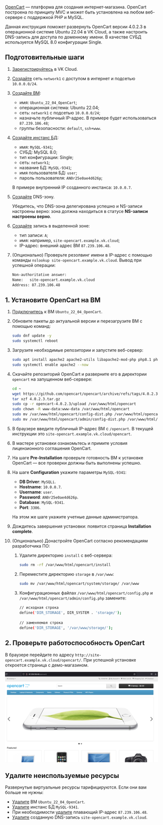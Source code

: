 [OpenCart](https://www.opencart.com) — платформа для создания интернет-магазина. OpenCart построена по принципу MVC и может быть установлена на любом веб-сервере с поддержкой PHP и MySQL.

Данная инструкция поможет развернуть OpenCart версии 4.0.2.3 в операционной системе Ubuntu 22.04 в VK Cloud, а также настроить DNS-запись для доступа по доменному имени. В качестве СУБД используется MySQL 8.0 конфигурации Single.

## Подготовительные шаги

1. [Зарегистрируйтесь](/ru/intro/start/account-registration) в VK Cloud.
1. [Создайте](/ru/networks/vnet/service-management/net#sozdanie_seti) сеть `network1` с доступом в интернет и подсетью `10.0.0.0/24`.
1. [Создайте ВМ](/ru/computing/iaas/service-management/vm/vm-create):

   - имя: `Ubuntu_22_04_OpenCart`;
   - операционная система: Ubuntu 22.04;
   - сеть: `network1` с подсетью `10.0.0.0/24`;
   - назначьте публичный IP-адрес. В примере будет использоваться `87.239.106.48`;
   - группы безопасности: `default`, `ssh+www`.

1. [Создайте инстанс БД](/ru/dbs/dbaas/service-management/create/create-single-replica):

   - имя: `MySQL-9341`;
   - СУБД: MySQL 8.0;
   - тип конфигурации: Single;
   - сеть: `network1`;
   - название БД: `MySQL-9341`;
   - имя пользователя БД: `user`;
   - пароль пользователя: `AN0r25e0ae4d626p`;

   В примере внутренний IP созданного инстанса: `10.0.0.7`.

1. [Создайте](/ru/networks/dns/publicdns#sozdanie_dns_zony) DNS-зону.

   <warn>

   Убедитесь, что DNS-зона делегирована успешно и NS-записи настроены верно: зона должна находиться в статусе **NS-записи настроены верно**.

   </warn>

1. [Создайте](/ru/networks/dns/publicdns#dobavlenie_resursnyh_zapisey) запись в выделенной зоне:

   - тип записи: `A`;
   - имя: например, `site-opencart.example.vk.cloud`;
   - IP-адрес: внешний адрес ВМ `87.239.106.48`.

1. (Опционально) Проверьте резолвинг имени в IP-адрес с помощью команды `nslookup site-opencart.example.vk.cloud`. Вывод при успешной операции:

   ```bash
   Non-authoritative answer:
   Name:   site-opencart.example.vk.cloud
   Address: 87.239.106.48
   ```

## 1. Установите OpenCart на ВМ

1. [Подключитесь](/ru/computing/iaas/service-management/vm/vm-connect/vm-connect-nix) к ВМ `Ubuntu_22_04_OpenCart`.
1. Обновите пакеты до актуальной версии и перезагрузите ВМ с помощью команд:

   ```bash
   sudo dnf update -y
   sudo systemctl reboot
   ```

1. Загрузите необходимые репозитории и запустите веб-сервер:

   ```bash
   sudo apt install apache2 apache2-utils libapache2-mod-php php8.1 php8.1-cli php8.1-curl php8.1-fpm php8.1-gd php8.1-intl php8.1-mbstring php8.1-mysql php8.1-opcache php8.1-readline php8.1-soap php8.1-xml php8.1-xmlrpc php8.1-zip php-gd -y
   sudo systemctl enable apache2 --now
   ```

1. Скачайте репозиторий OpenCart и разверните его в директории `opencart` на запущенном веб-сервере:

   ```bash
   cd ~
   wget https://github.com/opencart/opencart/archive/refs/tags/4.0.2.3.tar.gz
   tar xzf 4.0.2.3.tar.gz
   sudo cp -r opencart-4.0.2.3/upload /var/www/html/opencart
   sudo chown -R www-data:www-data /var/www/html/opencart
   sudo mv /var/www/html/opencart/config-dist.php /var/www/html/opencart/config.php
   sudo mv /var/www/html/opencart/admin/config-dist.php /var/www/html/opencart/admin/config.php
   ```

1. В браузере введите публичный IP-адрес ВМ с `/opencart`. В текущей инструкции это `site-opencart.example.vk.cloud/opencart`.
1. В мастере установки ознакомьтесь и примите условия лицензионного соглашения OpenCart.
1. На шаге **Pre-Installation** проверьте готовность ВМ к установке OpenCart — все проверки должны быть выполнены успешно.
1. На шаге **Configuration** укажите параметры `MySQL-9341`:

   - **DB Driver**: `MySQLi`.
   - **Hostname**: `10.0.0.7`.
   - **Username**: `user`.
   - **Password**: `AN0r25e0ae4d626p`.
   - **Database**: `MySQL-9341`.
   - **Port**: `3306`.

    На этом же шаге укажите учетные данные администратора.

1. Дождитесь завершения установки: появится страница **Installation complete**.
1. (Опционально) Донастройте OpenCart согласно рекомендациям разработчика ПО:

   1. Удалите директорию `install` с веб-сервера:

      ```bash
      sudo rm -rf /var/www/html/opencart/install
      ```

   1. Переместите директорию `storage` в `/var/www`:

      ```bash
      sudo mv /var/www/html/opencart/system/storage/ /var/www
      ```

   1. Конфигурационных файлах `/var/www/html/opencart/config.php` и `/var/www/html/opencart/admin/config.php` замените:

      ```bash
      // исходная строка
      define('DIR_STORAGE', DIR_SYSTEM . 'storage/');

      // заменяемая строка
      define('DIR_STORAGE', '/var/www/storage/');
      ```

## 2. Проверьте работоспособность OpenCart

В браузере перейдите по адресу `http://site-opencart.example.vk.cloud/opencart/`. При успешной установке откроется страница с демо-магазином.

![](assets/opencart_shop.png)

## Удалите неиспользуемые ресурсы

Развернутые виртуальные ресурсы тарифицируются. Если они вам больше не нужны:

- [Удалите](/ru/computing/iaas/service-management/vm/vm-manage#delete_vm) ВМ `Ubuntu_22_04_OpenCart`.
- [Удалите](/ru/dbs/dbaas/service-management/manage-instance/mysql#udalenie_instansa_bd_ili_ego_hostov) инстанс БД `MySQL-9341`.
- При необходимости [удалите](/ru/networks/vnet/service-management/floating-ip#udalenie_plavayushchego_ip_adresa_iz_proekta) плавающий IP-адрес `87.239.106.48`.
- [Удалите](/ru/networks/dns/publicdns#udalenie_resursnyh_zapisey) созданную DNS-запись `site-opencart.example.vk.cloud`.
